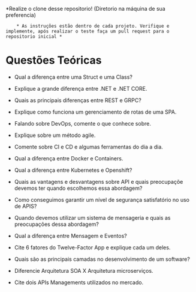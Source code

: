 *Realize o clone desse repositorio! (Diretorio na máquina de sua preferencia)

		* As instruções estão dentro de cada projeto. Verifique e implemente, após realizar o teste faça um pull request para o repositorio inicial *

# Questões Teóricas

* Qual a diferença entre uma Struct e uma Class?

* Explique a grande diferença entre .NET e .NET CORE.

* Quais as principais diferenças entre REST e GRPC?

* Explique como funciona um gerenciamento de rotas de uma SPA.

* Falando sobre DevOps, comente o que conhece sobre.

* Explique sobre um método agile.

* Comente sobre CI e CD e algumas ferramentas do dia a dia.

* Qual a diferença entre Docker e Containers.

* Qual a diferença entre Kubernetes e Openshift?

* Quais as vantagens e desvantagens sobre API e quais preocupaçõe devemos ter quando escolhemos essa abordagem?

* Como conseguimos garantir um nível de segurança satisfatório no uso de APIS?

* Quando devemos utilizar um sistema de mensageria e quais as preocupações dessa abordagem?

* Qual a diferença entre Mensagem e Eventos?

* Cite 6 fatores do Twelve-Factor App e explique cada um deles.

* Quais são as principais camadas no desenvolvimento de um software?

* Diferencie Arquitetura SOA X Arquitetura microserviços.

* Cite dois APIs Managements utilizados no mercado.
